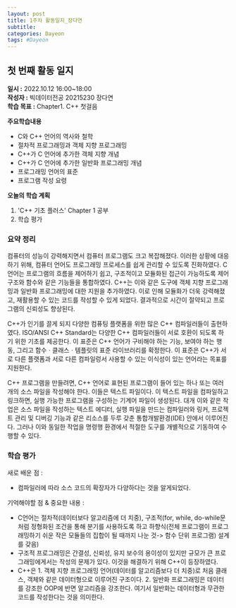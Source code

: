 ```yaml
---
layout: post
title: 1주차 활동일지_장다연
subtitle:
categories: Dayeon
tags: #Dayeon
---
```

## 첫 번째 활동 일지
**일시 :** 2022.10.12 16:00~18:00  
**작성자 :** 빅데이터전공 20215230 장다연  
**학습 목표 :** Chapter1. C++ 첫걸음  

**주요학습내용**
- C와 C++ 언어의 역사와 철학
- 절차적 프로그래밍과 객체 지향 프로그래밍
- C++가 C 언어에 추가한 객체 지향 개념
- C++가 C 언어에 추가한 일반화 프로그래밍 개념
- 프로그래밍 언어의 표준
- 프로그램 작성 요령

**오늘의 학습 계획**
1. 'C++ 기초 플러스' Chapter 1 공부
2. 학습 평가

### 요약 정리

컴퓨터의 성능이 강력해지면서 컴퓨터 프로그램도 크고 복잡해졌다. 이러한 상황에 대응하기 위해, 컴퓨터 언어도 프로그래밍 프로세스를 쉽게 관리할 수 있도록 진화하였다. C언어는 프로그램의 흐름을 제어하기 쉽고, 구조적이고 모듈화된 접근이 가능하도록 제어 구조와 함수와 같은 기능들을 통합하였다. C++는 이와 같은 도구에 객체 지향 프로그래밍과 일반화 프로그래밍에 대한 지원을 추가하였다. 이로 인해 모듈화가 더욱 강력해졌고, 재활용할 수 있는 코드를 작성할 수 있게 되었다. 결과적으로 시간이 절약되고 프로그램의 신뢰성도 향상된다.

C++가 인기를 끌게 되지 다양한 컴퓨팅 플랫폼을 위한 많은 C++ 컴파일러들이 출현하였다. ISO/ANSI C++ Standard는 다양한 C++ 컴파일러들이 서로 호환이 되도록 하기 위한 기초를 제공한다. 이 표준은 C++ 언어가 구비해야 하는 기능, 보여야 하는 행동, 그리고 함수ㆍ클래스ㆍ템플릿의 표준 라이브러리를 확정한다. 이 표준은 C++가 서로 다른 플랫폼과 서로 다른 컴파일렁서 사용할 수 있는 이식성이 있는 언어라는 목표를 지원한다.

C++ 프로그램을 만들려면, C++ 언어로 표현된 프로그램이 들어 있는 하나 또는 여러 개의 소스 파일을 작성해야 한다. 이들은 텍스트 파일이다. 이 텍스트 파일을 컴파일하고 링크하면, 실행 가능한 프로그램을 구성하는 기계어 파일이 생성된다. 대개 이와 같은 작업은 소스 파일을 작성하는 텍스트 에디터, 실행 파일을 만드는 컴파일러와 링커, 프로젝트 관리 및 디버깅 기능과 같은 리소스를 두루 갖춘 통합개발환경(IDE) 안에서 이루어진다. 그러나 이와 동일한 작업을 명령행 환경에서 적절한 도구를 개별적으로 기동하여 수행할 수 있다.

### 학습 평가
새로 배운 점 : 
 - 컴파일러에 따라 소스 코드의 확장자가 다양하다는 것을 알게되었다.

기억해야할 점 & 중요한 내용 :
 - C언어는 절차적(데이터보다 알고리즘에 더 치중), 구조적(for, while, do-while문처럼 정형화된 조건을 통해 분기를 사용하도록 하고 하향식(전체 프로그램이 프로그래밍하기 쉬운 작은 모듈들의 집합이 될 때까지 나눈 것-> 함수 단위 프로그램) 설계를 갖음)
 - 구조적 프로그래밍은 간결성, 신뢰성, 유지 보수의 용이성이 있지만 규모가 큰 프로그래밍에게서는 작성의 문제가 있다. 이것을 해결하기 위해 C++이 등장하였다.
 - C++은 1. 객체 지향 프로그래밍 언어(데이터를 알고리즘보다 더 치중)로 처음 클래스, 객체와 같은 데이터형으로 이루어진 구조이다. 2. 일반화 프로그래밍은 데이터를 강조한 OOP에 반면 알고리즘을 강조한다. 여기서 일반화는 데이터형과 무관한 코드를 작성한다는 것을 의미한다.
